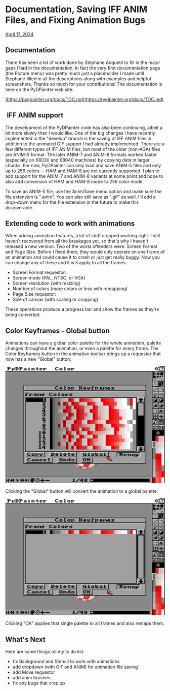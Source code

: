 # Documentation, Saving IFF ANIM Files, and Fixing Animation Bugs

 [April 17, 2024](https://pydpainter.blogspot.com/2024/04/documentation-saving-iff-anim-files-and.html "permanent link")

## Documentation

There has been a lot of work done by Stephane Anquetil to fill in the major gaps I had in the documentation. In fact the very first documentation page (the Picture menu) was pretty much just a placeholder I made until Stephane filled in all the descriptions along with examples and helpful screenshots. Thanks so much for your contributions! The documentation is here on the PyDPainter web site:

[https://pydpainter.org/docs/TOC.md](https://pydpainter.org/docs/TOC.md)

##  IFF ANIM support

The development of the PyDPainter code has also been continuing, albeit a bit more slowly than I would like. One of the big changes I have recently implemented in the "develop" branch is the saving of IFF ANIM files in addition to the animated GIF support I had already implemented. There are a few different types of IFF ANIM files, but most of the older (non-AGA) files are ANIM-5 format. The later ANIM-7 and ANIM-8 formats worked faster (especially on 68030 and 68040 machines) by copying data in larger chunks. For now, PyDPainter can only load and save ANIM-5 files and only up to 256 colors -- HAM and HAM-8 are not currently supported. I plan to add support for the ANIM-7 and ANIM-8 variants at some point and hope to also add conversion of HAM and HAM-8 mode to 256 color mode.  

To save an ANIM-5 file, use the Anim/Save menu option and make sure the file extension is ".anim". You can also still save as ".gif" as well. I'll add a drop-down menu for the file extension in the future to make this discoverable.  

## Extending code to work with animations

When adding animation features, a lot of stuff stopped working right. I still haven't recovered from all the breakages yet, so that's why I haven't released a new version. Two of the worst offenders were: Screen Format and Page Size. Before I fixed them, they would only operate on one frame of an animation and could cause it to crash or just get really buggy. Now you can change any of these and it will apply to all the frames:

-   Screen Format requestor:  
-   Screen mode (PAL, NTSC, or VGA)  
-   Screen resolution (with resizing)  
-   Number of colors (more colors or less with remapping)
-   Page Size requestor:
-   Size of canvas (with scaling or cropping)

These operations produce a progress bar and show the frames as they're being converted.

## Color Keyframes - Global button  

Animations can have a global color palette for the whole animation, palette changes throughout the animation, or even a palette for every frame. The Color Keyframes button in the animation toolbar brings up a requestor that now has a new "Global" button:

![](global_palette.png)

Clicking the "Global" button will convert the animation to a global palette:

![](global_palette_remap.png)

Clicking "OK" applies that single palette to all frames and also remaps them.

## What's Next

Here are some things on my to do list:

-   fix Background and Stencil to work with animations
-   add dropdown (with GIF and ANIM) for animation file saving
-   add Move requestor
-   add anim brushes
-   fix any bugs that crop up
